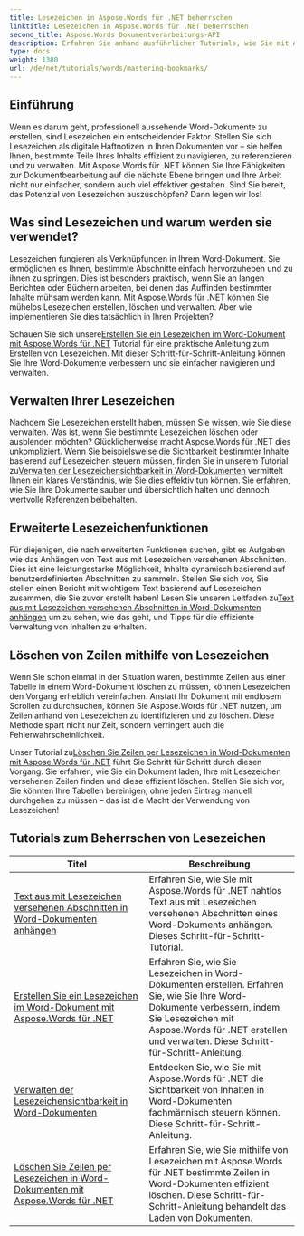 ```yaml
---
title: Lesezeichen in Aspose.Words für .NET beherrschen
linktitle: Lesezeichen in Aspose.Words für .NET beherrschen
second_title: Aspose.Words Dokumentverarbeitungs-API
description: Erfahren Sie anhand ausführlicher Tutorials, wie Sie mit Aspose.Words für .NET Lesezeichen in Word-Dokumenten erstellen. Verbessern Sie Ihre Fähigkeiten im Dokumentenmanagement.
type: docs
weight: 1380
url: /de/net/tutorials/words/mastering-bookmarks/
---
```

## Einführung

Wenn es darum geht, professionell aussehende Word-Dokumente zu erstellen, sind Lesezeichen ein entscheidender Faktor. Stellen Sie sich Lesezeichen als digitale Haftnotizen in Ihren Dokumenten vor – sie helfen Ihnen, bestimmte Teile Ihres Inhalts effizient zu navigieren, zu referenzieren und zu verwalten. Mit Aspose.Words für .NET können Sie Ihre Fähigkeiten zur Dokumentbearbeitung auf die nächste Ebene bringen und Ihre Arbeit nicht nur einfacher, sondern auch viel effektiver gestalten. Sind Sie bereit, das Potenzial von Lesezeichen auszuschöpfen? Dann legen wir los!

## Was sind Lesezeichen und warum werden sie verwendet?

Lesezeichen fungieren als Verknüpfungen in Ihrem Word-Dokument. Sie ermöglichen es Ihnen, bestimmte Abschnitte einfach hervorzuheben und zu ihnen zu springen. Dies ist besonders praktisch, wenn Sie an langen Berichten oder Büchern arbeiten, bei denen das Auffinden bestimmter Inhalte mühsam werden kann. Mit Aspose.Words für .NET können Sie mühelos Lesezeichen erstellen, löschen und verwalten. Aber wie implementieren Sie dies tatsächlich in Ihren Projekten?

 Schauen Sie sich unsere[Erstellen Sie ein Lesezeichen im Word-Dokument mit Aspose.Words für .NET](./create-bookmark-in-word-document/) Tutorial für eine praktische Anleitung zum Erstellen von Lesezeichen. Mit dieser Schritt-für-Schritt-Anleitung können Sie Ihre Word-Dokumente verbessern und sie einfacher navigieren und verwalten.

## Verwalten Ihrer Lesezeichen

 Nachdem Sie Lesezeichen erstellt haben, müssen Sie wissen, wie Sie diese verwalten. Was ist, wenn Sie bestimmte Lesezeichen löschen oder ausblenden möchten? Glücklicherweise macht Aspose.Words für .NET dies unkompliziert. Wenn Sie beispielsweise die Sichtbarkeit bestimmter Inhalte basierend auf Lesezeichen steuern müssen, finden Sie in unserem Tutorial zu[Verwalten der Lesezeichensichtbarkeit in Word-Dokumenten](./manage-bookmark-visibility-word-document/) vermittelt Ihnen ein klares Verständnis, wie Sie dies effektiv tun können. Sie erfahren, wie Sie Ihre Dokumente sauber und übersichtlich halten und dennoch wertvolle Referenzen beibehalten.

## Erweiterte Lesezeichenfunktionen

 Für diejenigen, die nach erweiterten Funktionen suchen, gibt es Aufgaben wie das Anhängen von Text aus mit Lesezeichen versehenen Abschnitten. Dies ist eine leistungsstarke Möglichkeit, Inhalte dynamisch basierend auf benutzerdefinierten Abschnitten zu sammeln. Stellen Sie sich vor, Sie stellen einen Bericht mit wichtigem Text basierend auf Lesezeichen zusammen, die Sie zuvor erstellt haben! Lesen Sie unseren Leitfaden zu[Text aus mit Lesezeichen versehenen Abschnitten in Word-Dokumenten anhängen](./append-text-from-bookmarked-sections/) um zu sehen, wie das geht, und Tipps für die effiziente Verwaltung von Inhalten zu erhalten.

## Löschen von Zeilen mithilfe von Lesezeichen

Wenn Sie schon einmal in der Situation waren, bestimmte Zeilen aus einer Tabelle in einem Word-Dokument löschen zu müssen, können Lesezeichen den Vorgang erheblich vereinfachen. Anstatt Ihr Dokument mit endlosem Scrollen zu durchsuchen, können Sie Aspose.Words für .NET nutzen, um Zeilen anhand von Lesezeichen zu identifizieren und zu löschen. Diese Methode spart nicht nur Zeit, sondern verringert auch die Fehlerwahrscheinlichkeit. 

 Unser Tutorial zu[Löschen Sie Zeilen per Lesezeichen in Word-Dokumenten mit Aspose.Words für .NET](./delete-row-by-bookmark-word-documents/) führt Sie Schritt für Schritt durch diesen Vorgang. Sie erfahren, wie Sie ein Dokument laden, Ihre mit Lesezeichen versehenen Zeilen finden und diese effizient löschen. Stellen Sie sich vor, Sie könnten Ihre Tabellen bereinigen, ohne jeden Eintrag manuell durchgehen zu müssen – das ist die Macht der Verwendung von Lesezeichen! 


 ## Tutorials zum Beherrschen von Lesezeichen
| Titel | Beschreibung |
| --- | --- |
| [Text aus mit Lesezeichen versehenen Abschnitten in Word-Dokumenten anhängen](./append-text-from-bookmarked-sections/) | Erfahren Sie, wie Sie mit Aspose.Words für .NET nahtlos Text aus mit Lesezeichen versehenen Abschnitten eines Word-Dokuments anhängen. Dieses Schritt-für-Schritt-Tutorial. |
| [Erstellen Sie ein Lesezeichen im Word-Dokument mit Aspose.Words für .NET](./create-bookmark-in-word-document/) | Erfahren Sie, wie Sie Lesezeichen in Word-Dokumenten erstellen. Erfahren Sie, wie Sie Ihre Word-Dokumente verbessern, indem Sie Lesezeichen mit Aspose.Words für .NET erstellen und verwalten. Diese Schritt-für-Schritt-Anleitung. |
| [Verwalten der Lesezeichensichtbarkeit in Word-Dokumenten](./manage-bookmark-visibility-word-document/) | Entdecken Sie, wie Sie mit Aspose.Words für .NET die Sichtbarkeit von Inhalten in Word-Dokumenten fachmännisch steuern können. Diese Schritt-für-Schritt-Anleitung. |
| [Löschen Sie Zeilen per Lesezeichen in Word-Dokumenten mit Aspose.Words für .NET](./delete-row-by-bookmark-word-documents/) | Erfahren Sie, wie Sie mithilfe von Lesezeichen mit Aspose.Words für .NET bestimmte Zeilen in Word-Dokumenten effizient löschen. Diese Schritt-für-Schritt-Anleitung behandelt das Laden von Dokumenten. |